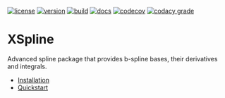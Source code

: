 [![license](https://img.shields.io/github/license/ihmeuw-msca/xspline)](https://github.com/ihmeuw-msca/xspline/blob/main/LICENSE)
[![version](https://img.shields.io/pypi/v/xspline)](https://pypi.org/project/xspline)
[![build](https://img.shields.io/github/actions/workflow/status/ihmeuw-msca/xspline/python-build.yml?branch=main)](https://github.com/ihmeuw-msca/xspline/actions)
[![docs](https://img.shields.io/badge/docs-here-green)](https://ihmeuw-msca.github.io/xspline)
[![codecov](https://img.shields.io/codecov/c/github/ihmeuw-msca/xspline)](https://codecov.io/gh/ihmeuw-msca/xspline)
[![codacy grade](https://img.shields.io/codacy/grade/f1646d62d6764e77a59d6c71df262ed4)](https://app.codacy.com/gh/ihmeuw-msca/xspline/dashboard?utm_source=gh&utm_medium=referral&utm_content=&utm_campaign=Badge_grade)


# XSpline

Advanced spline package that provides b-spline bases, their derivatives and integrals.


* [Installation](https://ihmeuw-msca.github.io/xspline/installation.html)
* [Quickstart](https://ihmeuw-msca.github.io/xspline/quickstart.html)
